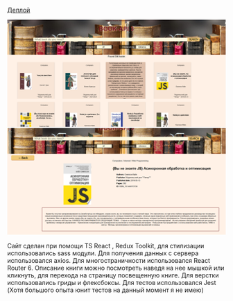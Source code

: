 [Деплой](https://frosty-yalow-baa156.netlify.app/)

![img main](src/imgs/readme/main.png)
![img main](src/imgs/readme/single-book.png)

Сайт сделан при помощи TS React , Redux Toolkit, для стилизации использовались sass модули. Для получения данных с сервера использовался axios. Для многостраничности использовался React Router 6.
 Описание книги можно посмотреть наведя на нее мышкой или кликнуть, для перехода на страницу посвещенную книге.
 Для верстки использовались гриды и флексбоксы.
 Для тестов использовался Jest (Хотя большого опыта юнит тестов на данный момент я не имею)


